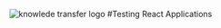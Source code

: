 <img src="https://cdn.jsdelivr.net/gh/thewazir/testingReactApplications/images/knowledge_transfer.png" alt="knowlede transfer logo"></img>
#Testing React Applications